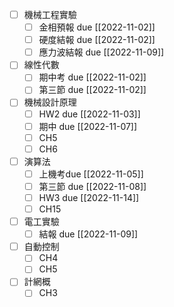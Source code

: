 - [ ] 機械工程實驗
	- [ ] 金相預報 due [[2022-11-02]]
	- [ ] 硬度結報 due [[2022-11-02]]
	- [ ] 應力波結報 due [[2022-11-09]]
- [ ] 線性代數
	- [ ] 期中考 due [[2022-11-02]]
	- [ ] 第三節 due [[2022-11-02]]
- [ ] 機械設計原理
	- [ ] HW2 due [[2022-11-03]]
	- [ ] 期中 due [[2022-11-07]]
	- [ ] CH5
	- [ ] CH6
- [ ] 演算法
	- [ ] 上機考due [[2022-11-05]]
	- [ ] 第三節 due [[2022-11-08]]
	- [ ] HW3 due [[2022-11-14]]
	- [ ] CH15
- [ ] 電工實驗
	- [ ] 結報 due [[2022-11-09]]
- [ ] 自動控制
	- [ ] CH4
	- [ ] CH5
- [ ] 計網概
	- [ ] CH3